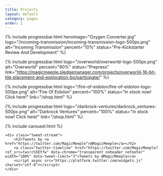 ```yaml
---
title: Projects
layout: default
category: pages
order: 1
---
```

{% include progressbar.html heroimage="Oxygen Converter.jpg" logo="/incoming-transmission/incoming-transmission-logo-500px.png" alt="Incoming Transmission" percent="10%" status="Pre-Kickstarter Review And Development" %}

{% include progressbar.html logo="/overworld/overworld-logo-500px.png" alt="Overworld" percent="90%" status="Prepress" link="https://magicmeeple.pledgemanager.com/projects/overworld-16-bit-tile-placement-and-exploration-bo/participate/" %}

{% include progressbar.html logo="/fire-of-eidolon/fire-of-eidolon-logo-500px.png" alt="Fire Of Eidolon" percent="100%" status="In stock now! Click here!" link="/shop.html" %}

{% include progressbar.html logo="/darkrock-ventures/darkrock_ventures-500px.png" alt="Darkrock Ventures" percent="100%" status="In stock now! Click here!" link="/shop.html" %}

<div class="home-grid">
    {% include carousel.html %}

    <div class="tweet-stream">
        <h2>Tweets by <a href="https://twitter.com/MagicMeeple">@MagicMeeple</a></h2>
        <a class="twitter-timeline" href="https://twitter.com/MagicMeeple?ref_src=twsrc%5Etfw" data-chrome="transparent noheader nofooter" width="100%" data-tweet-limit="3">Tweets by @MagicMeeple</a>
        <script async src="https://platform.twitter.com/widgets.js" charset="utf-8"></script>
    </div>
</div>
